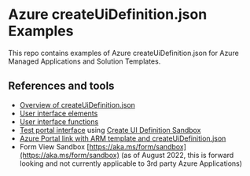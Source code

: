 # Azure createUiDefinition.json Examples

This repo contains examples of Azure createUiDefinition.json for Azure Managed Applications and Solution Templates.

## References and tools

* [Overview of createUiDefinition.json](https://docs.microsoft.com/azure/azure-resource-manager/managed-applications/create-uidefinition-overview)
* [User interface elements](https://docs.microsoft.com/azure/azure-resource-manager/managed-applications/create-uidefinition-elements)
* [User interface functions](https://docs.microsoft.com/azure/azure-resource-manager/managed-applications/create-uidefinition-functions)
* [Test portal interface](https://docs.microsoft.com/azure/azure-resource-manager/managed-applications/test-createuidefinition) using [Create UI Definition Sandbox](https://portal.azure.com/?feature.customPortal=false&#blade/Microsoft_Azure_CreateUIDef/SandboxBlade)
* [Azure Portal link with ARM template and createUiDefinition.json](https://portal.azure.com/#create/Microsoft.Template/uri/https%3A%2F%2Fraw.githubusercontent.com%2FAzure%2Fazure-quickstart-templates%2Fmaster%2F101-vm-simple-windows%2Fazuredeploy.json/createUIDefinitionUri/https%3A%2F%2Fraw.githubusercontent.com%2FAzure%2Fazure-quickstart-templates%2Fmaster%2F101-vm-simple-windows%2FcreateUiDefinition.json)
* Form View Sandbox [https://aka.ms/form/sandbox](https://aka.ms/form/sandbox) (as of August 2022, this is forward looking and not currently applicable to 3rd party Azure Applications)
